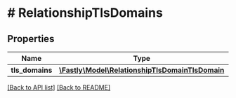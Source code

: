 # # RelationshipTlsDomains

## Properties

Name | Type | Description | Notes
------------ | ------------- | ------------- | -------------
**tls_domains** | [**\Fastly\Model\RelationshipTlsDomainTlsDomain**](RelationshipTlsDomainTlsDomain.md) |  | [optional]

[[Back to API list]](../../README.md#endpoints) [[Back to README]](../../README.md)
